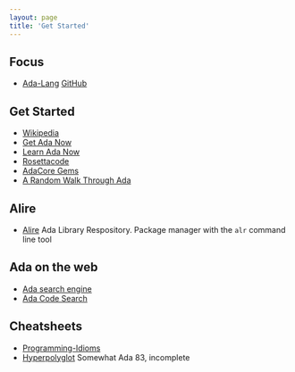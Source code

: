 ```yaml
---
layout: page
title: 'Get Started'
---
```


## Focus
- [Ada-Lang](https://ada-lang.io) [GitHub](https://github.com/ada-lang-io)

## Get Started
- [Wikipedia](https://en.wikipedia.org/wiki/Ada_%28programming_language%29)
- [Get Ada Now](http://getadanow.com)
- [Learn Ada Now](http://www.learnadanow.com)
- [Rosettacode](https://rosettacode.org/wiki/Category:Ada)
- [AdaCore Gems](https://www.adacore.com/gems)
- [A Random Walk Through Ada](http://cowlark.com/2014-04-27-ada/index.html)

## Alire
- [Alire](/ada/alire/) Ada Library Respository. Package manager with the
`alr` command line tool

## Ada on the web
- [Ada search engine](https://www.adaic.org/ada-resources/ada-on-the-web/)
- [Ada Code Search](https://search.synack.me)

## Cheatsheets
- [Programming-Idioms](https://programming-idioms.org/cheatsheet/Ada)
- [Hyperpolyglot](https://hyperpolyglot.org/pascal) Somewhat Ada 83, incomplete

